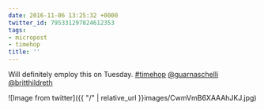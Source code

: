 ```yaml
---
date: 2016-11-06 13:25:32 +0000
twitter_id: 795331297824612353
tags:
- micropost
- timehop
title: ''
---
```


Will definitely employ this on Tuesday. [#timehop](https://twitter.com/hashtag/timehop) [@guarnaschelli](https://twitter.com/guarnaschelli) [@britthildreth](https://twitter.com/britthildreth)

![Image from twitter]({{ "/" | relative_url  }}images/CwmVmB6XAAAhJKJ.jpg)
